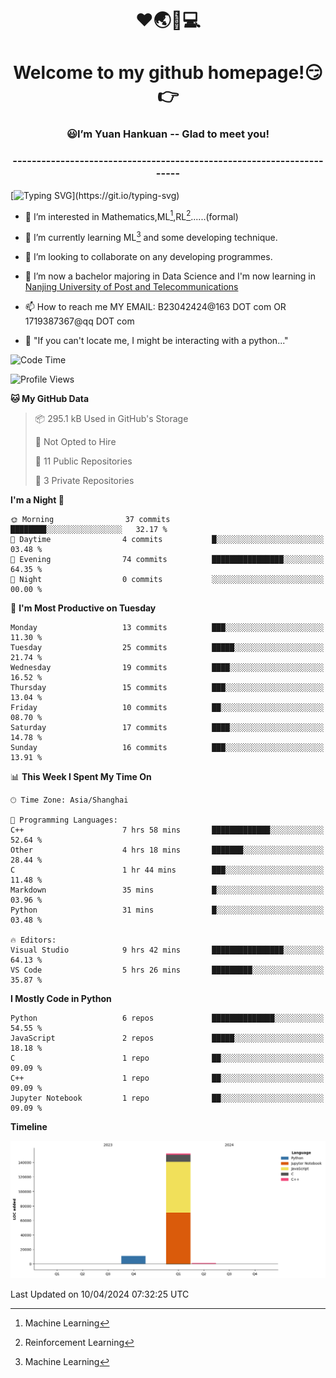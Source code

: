 <!--
<div align=center>
  <img width=128 src="image/figure.png">
</div>
-->
<h1 align="center">❤🌏🚩💻</h1>
<h1 align="center">Welcome to my github homepage!😏👉</h1>
<h3 align="center" >😃I’m Yuan Hankuan -- Glad to meet you!</h3>
<h3 align="center" >----------------------------------------------------------------------</h3>

  [![Typing SVG](https://readme-typing-svg.herokuapp.com?font=Fira+Code&pause=1000&random=false&width=450&lines=Here's+my+personal+infomation:)](https://git.io/typing-svg)

- 👀 I’m interested in Mathematics,ML[^1],RL[^2]......(formal)
  
- 🌱 I’m currently learning ML[^1] and some developing technique.
  
- 💞️ I’m looking to collaborate on any developing programmes.
  
- 🍉 I’m now a bachelor majoring in Data Science and I'm now learning in [Nanjing University of Post and Telecommunications](https://www.njupt.edu.cn/main.psp)
  
- 📫 How to reach me MY EMAIL: B23042424@163 DOT com OR 1719387367@qq DOT com

- 🐍 "If you can't locate me, I might be interacting with a python..."

<!--START_SECTION:waka-->
![Code Time](http://img.shields.io/badge/Code%20Time-29%20hrs%2010%20mins-blue)

![Profile Views](http://img.shields.io/badge/Profile%20Views-37-blue)

**🐱 My GitHub Data** 

> 📦 295.1 kB Used in GitHub's Storage 
 > 
> 🚫 Not Opted to Hire
 > 
> 📜 11 Public Repositories 
 > 
> 🔑 3 Private Repositories 
 > 
**I'm a Night 🦉** 

```text
🌞 Morning                37 commits          ████████░░░░░░░░░░░░░░░░░   32.17 % 
🌆 Daytime                4 commits           █░░░░░░░░░░░░░░░░░░░░░░░░   03.48 % 
🌃 Evening                74 commits          ████████████████░░░░░░░░░   64.35 % 
🌙 Night                  0 commits           ░░░░░░░░░░░░░░░░░░░░░░░░░   00.00 % 
```
📅 **I'm Most Productive on Tuesday** 

```text
Monday                   13 commits          ███░░░░░░░░░░░░░░░░░░░░░░   11.30 % 
Tuesday                  25 commits          █████░░░░░░░░░░░░░░░░░░░░   21.74 % 
Wednesday                19 commits          ████░░░░░░░░░░░░░░░░░░░░░   16.52 % 
Thursday                 15 commits          ███░░░░░░░░░░░░░░░░░░░░░░   13.04 % 
Friday                   10 commits          ██░░░░░░░░░░░░░░░░░░░░░░░   08.70 % 
Saturday                 17 commits          ████░░░░░░░░░░░░░░░░░░░░░   14.78 % 
Sunday                   16 commits          ███░░░░░░░░░░░░░░░░░░░░░░   13.91 % 
```


📊 **This Week I Spent My Time On** 

```text
🕑︎ Time Zone: Asia/Shanghai

💬 Programming Languages: 
C++                      7 hrs 58 mins       █████████████░░░░░░░░░░░░   52.64 % 
Other                    4 hrs 18 mins       ███████░░░░░░░░░░░░░░░░░░   28.44 % 
C                        1 hr 44 mins        ███░░░░░░░░░░░░░░░░░░░░░░   11.48 % 
Markdown                 35 mins             █░░░░░░░░░░░░░░░░░░░░░░░░   03.96 % 
Python                   31 mins             █░░░░░░░░░░░░░░░░░░░░░░░░   03.48 % 

🔥 Editors: 
Visual Studio            9 hrs 42 mins       ████████████████░░░░░░░░░   64.13 % 
VS Code                  5 hrs 26 mins       █████████░░░░░░░░░░░░░░░░   35.87 % 
```

**I Mostly Code in Python** 

```text
Python                   6 repos             ██████████████░░░░░░░░░░░   54.55 % 
JavaScript               2 repos             █████░░░░░░░░░░░░░░░░░░░░   18.18 % 
C                        1 repo              ██░░░░░░░░░░░░░░░░░░░░░░░   09.09 % 
C++                      1 repo              ██░░░░░░░░░░░░░░░░░░░░░░░   09.09 % 
Jupyter Notebook         1 repo              ██░░░░░░░░░░░░░░░░░░░░░░░   09.09 % 
```



**Timeline**

![Lines of Code chart](https://raw.githubusercontent.com/WilbertYuan/WilbertYuan/main/assets/bar_graph.png)


 Last Updated on 10/04/2024 07:32:25 UTC
<!--END_SECTION:waka-->

<!---
WilbertYuan/WilbertYuan is a ✨ special ✨ repository because its `README.md` (this file) appears on your GitHub profile.
You can click the Preview link to take a look at your changes.
--->
[^1]:Machine Learning
[^2]:Reinforcement Learning
